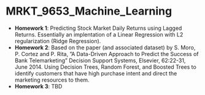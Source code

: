 # MRKT_9653_Machine_Learning

- **Homework 1**: Predicting Stock Market Daily Returns using Lagged Returns. Essentially an implentation of a Linear Regression with L2 regularization (Ridge Regression).
- **Homework 2**: Based on the paper (and associated dataset) by S. Moro, P.
Cortez and P. Rita, ”A Data-Driven Approach to Predict the Success of Bank
Telemarketing” Decision Support Systems, Elsevier, 62:22-31, June 2014. Using Decision Trees, Random Forest, and Boosted Trees to identify customers that have high purchase intent and direct the marketing resources to them.
- **Homework 3**: TBD
